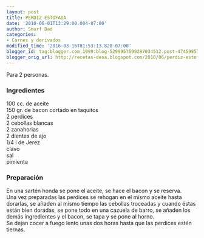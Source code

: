 ```yaml
---
layout: post
title: PERDIZ ESTOFADA
date: '2010-06-01T13:29:00.004-07:00'
author: Smurf Dad
categories:
- Carnes y derivados
modified_time: '2016-03-16T01:53:13.820-07:00'
blogger_id: tag:blogger.com,1999:blog-5299957599287034512.post-4745985799034142616
blogger_orig_url: http://recetas-desa.blogspot.com/2010/06/perdiz-estofada.html
---
```


Para 2 personas.<br /><h3>Ingredientes</h3>100 cc. de aceite<br />150 gr. de bacon cortado en taquitos<br />2 perdices<br />2 cebollas blancas<br />2 zanahorias<br />2 dientes de ajo<br />1/4 l de Jerez<br />clavo<br />sal<br />pimienta<br /><h3>Preparación</h3>En una sartén honda se pone el aceite, se hace el bacon y se reserva.<br />Una vez preparadas las perdices se rehogan en el mismo aceite hasta dorarlas, se añaden al mismo tiempo las cebollas troceadas y cuando éstas están bien doradas, se pone todo en una cazuela de barro, se añaden los demás ingredientes y el bacon, se tapa y se pone al horno.<br />Se dejan cocer a fuego lento unas dos horas hasta que las perdices estén tiernas.